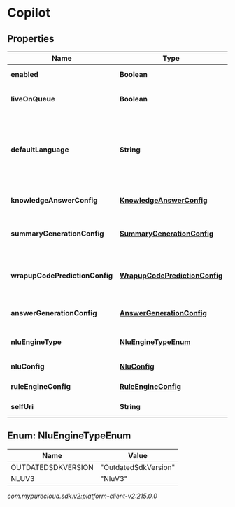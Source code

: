 # Copilot


## Properties

| Name | Type | Description | Notes |
| ------------ | ------------- | ------------- | ------------- |
| **enabled** | **Boolean** | Copilot is enabled. |  [optional] |
| **liveOnQueue** | **Boolean** | Copilot is live on selected queue. |  |
| **defaultLanguage** | **String** | Copilot default language, e.g. [en-US, es-US, es-ES]. Once set, it can not be modified. |  |
| **knowledgeAnswerConfig** | [**KnowledgeAnswerConfig**](KnowledgeAnswerConfig) | Knowledge answer configuration. |  [optional] |
| **summaryGenerationConfig** | [**SummaryGenerationConfig**](SummaryGenerationConfig) | Copilot generated summary configuration. |  [optional] |
| **wrapupCodePredictionConfig** | [**WrapupCodePredictionConfig**](WrapupCodePredictionConfig) | Copilot generated wrapup code prediction configuration. |  [optional] |
| **answerGenerationConfig** | [**AnswerGenerationConfig**](AnswerGenerationConfig) | Answer generation configuration. |  [optional] |
| **nluEngineType** | [**NluEngineTypeEnum**](#Enum--NluEngineTypeEnum) | Language understanding engine type. |  [optional] |
| **nluConfig** | [**NluConfig**](NluConfig) | NLU configuration. |  [optional] |
| **ruleEngineConfig** | [**RuleEngineConfig**](RuleEngineConfig) | Rule engine configuration. |  [optional] |
| **selfUri** | **String** | The URI for this object |  [optional] |


## Enum: NluEngineTypeEnum

| Name | Value |
| ---- | ----- |
| OUTDATEDSDKVERSION | &quot;OutdatedSdkVersion&quot; | 
| NLUV3 | &quot;NluV3&quot; | 




_com.mypurecloud.sdk.v2:platform-client-v2:215.0.0_
